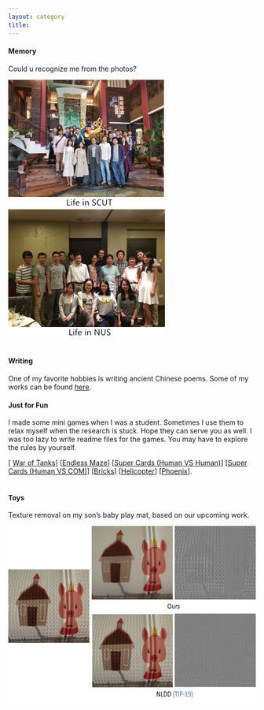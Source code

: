 ```yaml
---
layout: category
title:  
---
```

<h4>Memory</h4>
<p>Could u recognize me from the photos?</p>
<img src="https://github.com/csyhquan/csyhquan.github.io/raw/master/images/personal_1.png" alt="" height="260"/>
<img src="https://github.com/csyhquan/csyhquan.github.io/raw/master/images/personal_2.png" alt="" height="260"/>
<br>
<br>

<h4>Writing</h4>
<p>One of my favorite hobbies is writing ancient Chinese poems. Some of my works can be found <a href="https://csyhquan.github.io/category/poem/poem.html">here</a>.</p>

<h4>Just for Fun</h4>
<p>I made some mini games when I was a student. Sometimes I use them to relax myself when the research is stuck. Hope they can serve you as well. I was too lazy to write readme files for the games. You may have to explore the rules by yourself.</p>
[ <a href="https://github.com/csyhquan/csyhquan.github.io/raw/master/games/War%20of%20Tank.rar">War of Tanks</a>] [<a href="https://github.com/csyhquan/csyhquan.github.io/raw/master/games/EndlessMaze.rar">Endless Maze</a>] [<a href="https://github.com/csyhquan/csyhquan.github.io/raw/master/games/SuperCards_HvsH.rar">Super Cards (Human VS Human)</a>] [<a href="https://github.com/csyhquan/csyhquan.github.io/raw/master/games/SuperCards_HvsC.rar">Super Cards (Human VS COM)</a>] [<a href="https://github.com/csyhquan/csyhquan.github.io/raw/master/games/Bricks.rar">Bricks</a>] [<a href="https://github.com/csyhquan/csyhquan.github.io/raw/master/games/Helicopter.rar">Helicopter</a>] [<a href="https://github.com/csyhquan/csyhquan.github.io/raw/master/games/Phoenix.rar">Phoenix</a>].
<br>
<br>

<h4>Toys</h4>
<p>
Texture removal on my son’s baby play mat, based on our upcoming work.
</p>
<img src="https://github.com/csyhquan/csyhquan.github.io/raw/master/images/personal_3.png" alt="" height="360"/>
